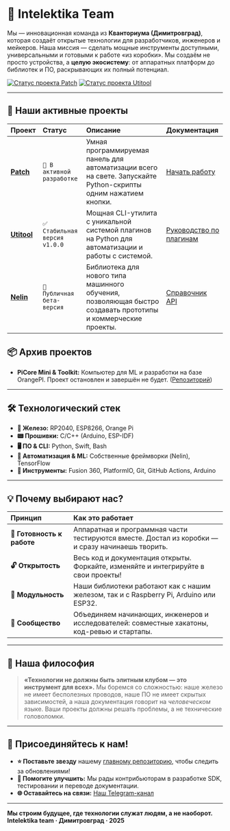 # 🌟 Intelektika Team

Мы — инновационная команда из **Кванториума (Димитровград)**, которая создаёт открытые технологии для разработчиков, инженеров и мейкеров. Наша миссия — сделать мощные инструменты доступными, универсальными и готовыми к работе «из коробки». Мы создаём не просто устройства, а **целую экосистему**: от аппаратных платформ до библиотек и ПО, раскрывающих их полный потенциал.

[![Статус проекта Patch](https://img.shields.io/badge/Project%20Patch-В%20активной%20разработке-orange?style=for-the-badge)](#)
[![Статус проекта Utitool](https://img.shields.io/badge/Utitool-Stable%20v1.0.0-brightgreen?style=for-the-badge)](#)

---

## 🧩 Наши активные проекты

| Проект | Статус | Описание | Документация |
| :--- | :--- | :--- | :--- |
| [**Patch**](https://github.com/Intelektika-team/Project-PATCH) | `🚧 В активной разработке` | Умная программируемая панель для автоматизации всего на свете. Запускайте Python-скрипты одним нажатием кнопки. | [Начать работу](https://github.com/Intelektika-team/Project-PATCH/wiki) |
| [**Utitool**](https://github.com/Intelektika-team/Utitool) | `✅ Стабильная версия v1.0.0` | Мощная CLI-утилита с уникальной системой плагинов на Python для автоматизации и работы с системой. | [Руководство по плагинам](https://github.com/Intelektika-team/Utitool/wiki) |
| [**Nelin**](https://github.com/Intelektika-team/NELIN) | `🧪 Публичная бета-версия` | Библиотека для нового типа машинного обучения, позволяющая быстро создавать прототипы и коммерческие проекты. | [Справочник API](https://github.com/Intelektika-team/NELIN/wiki) |

## 📦 Архив проектов

*   **PiCore Mini & Toolkit:** Компьютер для ML и разработки на базе OrangePI. Проект остановлен и завершён не будет. ([Репозиторий](https://github.com/Intelektika-team/PiCore_mini-startup))

---

## 🛠 Технологический стек

*   **💾 Железо:** RP2040, ESP8266, Orange Pi
*   **📟 Прошивки:** C/C++ (Arduino, ESP-IDF)
*   **🖥 ПО & CLI:** Python, Swift, Bash
*   **🤖 Автоматизация & ML:** Собственные фреймворки (Nelin), TensorFlow
*   **🔧 Инструменты:** Fusion 360, PlatformIO, Git, GitHub Actions, Arduino

---

## 💡 Почему выбирают нас?

| **Принцип** | **Как это работает** |
| :--- | :--- |
| **🚀 Готовность к работе** | Аппаратная и программная части тестируются вместе. Достал из коробки — и сразу начинаешь творить. |
| **🔓 Открытость** | Весь код и документация открыты. Форкайте, изменяйте и интегрируйте в свои проекты! |
| **🧱 Модульность** | Наши библиотеки работают как с нашим железом, так и с Raspberry Pi, Arduino или ESP32. |
| **👥 Сообщество** | Объединяем начинающих, инженеров и исследователей: совместные хакатоны, код-ревью и стартапы. |

---

## 🧠 Наша философия

> **«Технологии не должны быть элитным клубом — это инструмент для всех».**
> Мы боремся со сложностью: наше железо не имеет бесполезных проводов, наше ПО не имеет скрытых зависимостей, а наша документация говорит на *человеческом* языке. Ваши проекты должны решать проблемы, а не технические головоломки.

---

## 🚪 Присоединяйтесь к нам!

- **⭐ Поставьте звезду** нашему [главному репозиторию](https://github.com/Intelektika-team), чтобы следить за обновлениями!
- **🐞 Помогите улучшить:** Мы рады контрибьюторам в разработке SDK, тестировании и переводе документации.
- **🌐 Оставайтесь на связи:** [Наш Telegram-канал](https://t.me/Intelektika_news)

---

**Мы строим будущее, где технологии служат людям, а не наоборот.**
**Intelektika team · Димитровград · 2025**
